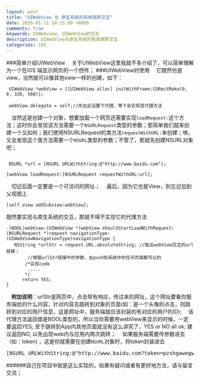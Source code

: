 ```yaml
---
layout: post
title: "UIWebView 与 原生系统的简单跳转交互"
date: 2016-01-11 10:15:09 +0800
comments: true
keywords: UIWebview, UIWebView的交互
description: UIWebView与原生系统的简单跳转交互
categories: iOS
---
```

###简单介绍UIWebView
 关于UIWebView这里我就不多介绍了，可以简单理解为一个在iOS 端显示网页的一个控件；
###UIWebView的使用
 它既然也是view，当然就可以像其他view一样的创建，如下：
<pre><code> UIWebView *webView = [[UIWebView alloc] initWithFrame:CGRectMake(0, 0, 320, 560)];

 webView.delegate = self;//先在此设置下代理，等下会实现其代理方法</code></pre>
 <!--more-->
 当然这是创建一个对象，想要加载一个网页还需要实现`loadRequest:`这个方法；这时你会发现该方法需要一个`NSURLRequest`类型的参数；那简单我们就来创建一个又如何；我们使用NSURLRequest的类方法`requestWithURL:`来创建；咦，又会发现这个类方法需要一个`NSURL`类型的参数；不管了，那就先创建NSURL对象吧；
<pre><code>
 NSURL *url = [NSURL URLWithString:@"http://www.baidu.com"];

[webView loadRequest:[NSURLRequest requestWithURL:url];</code></pre>
 切记后面一定要是一个可访问的网址；
 最后，因为它也是View，别忘记加到父视图上
<pre><code>[self.view addSubview:webView];</code></pre>
既然要实现与原生系统的交互，那就不得不实现它的代理方法
<pre><code>-(BOOL)webView:(UIWebView *)webView shouldStartLoadWithRequest:(NSURLRequest *)request navigationType:(UIWebViewNavigationType)navigationType {
   NSString *urlStr = request.URL.absoluteString; //取出webView交互的url链接；
        //根据urlStr链接中的参数，去push到系统中的任何页面都可以的
       /*实现code
        .....
       */
      return YES;
}</code></pre>
 <b>附加说明</b>：urlStr是网页中，点击带有响应，传过来的网址，这个网址要看你服务端给的什么内容，针对内容去跳转到对象的页面(如：是一个头像的点击，则跳转到对应的用户信息，这是网址中，服务端就应该封装的有对应的用户的ID);
 该代理方法返回值是BOOL类型的，所以当你需要用webView来显示的时候，一定要返回YES; 至于跳转到App内其他页面就没有这么讲究了，YES or NO all ok; 建议返回NO, 以免出现web内与应用内两次跳转；
 如果服务端需要传参数进去（如：token) ，这是你就需要在创建`NSURL`对象时，将token封装进去
<pre>[NSURL URLWithString:@"http://www.baidu.com?token=pzshgawegwegeugiwef93i24"]</pre>
######自己在项目中就是这么实现的，如果有疑问或者有更好地方法，请与留言交流；